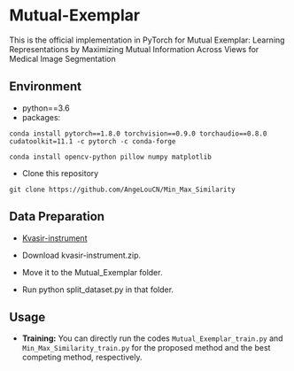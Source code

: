 # Mutual-Exemplar
This is the official implementation in PyTorch for Mutual Exemplar: Learning Representations by Maximizing Mutual Information Across Views for Medical Image Segmentation

## Environment

- python==3.6
- packages:
```
conda install pytorch==1.8.0 torchvision==0.9.0 torchaudio==0.8.0 cudatoolkit=11.1 -c pytorch -c conda-forge
```
```
conda install opencv-python pillow numpy matplotlib
```
- Clone this repository
```
git clone https://github.com/AngeLouCN/Min_Max_Similarity
```
## Data Preparation

- [Kvasir-instrument](https://datasets.simula.no/kvasir-instrument/)

- Download kvasir-instrument.zip.
- Move it to the Mutual_Exemplar folder.
- Run python split_dataset.py in that folder.

## Usage

- **Training:**
You can directly run the codes ```Mutual_Exemplar_train.py``` and ```Min_Max_Similarity_train.py``` for the proposed method and the best competing method, respectively.
